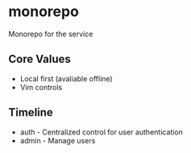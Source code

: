 # monorepo
Monorepo for the service

## Core Values

- Local first (avaliable offline)
- Vim controls

## Timeline

- auth - Centralized control for user authentication
- admin - Manage users
